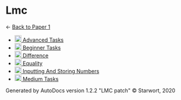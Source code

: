 <style>img{height:18px;margin-bottom:-3px}</style>
# Lmc

← [Back to Paper 1](..)

- [![LMC file](https://starwort.github.io/computer-science/icon-lmc.png) Advanced Tasks](advanced_tasks.lmc)
- [![LMC file](https://starwort.github.io/computer-science/icon-lmc.png) Beginner Tasks](beginner_tasks.lmc)
- [![LMC file](https://starwort.github.io/computer-science/icon-lmc.png) Difference](difference.lmc)
- [![LMC file](https://starwort.github.io/computer-science/icon-lmc.png) Equality](equality.lmc)
- [![LMC file](https://starwort.github.io/computer-science/icon-lmc.png) Inputting And Storing Numbers](inputting_and_storing_numbers.lmc)
- [![LMC file](https://starwort.github.io/computer-science/icon-lmc.png) Medium Tasks](medium_tasks.lmc)

Generated by AutoDocs version 1.2.2 "LMC patch" © Starwort, 2020
